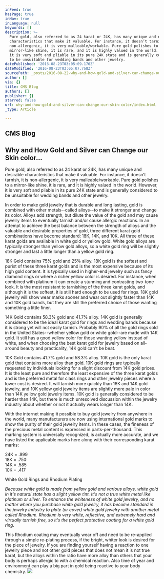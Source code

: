 ```yaml
---
inFeed: true
hasPage: true
inNav: true
inLanguage: null
keywords: []
description: >-
  Pure gold, also referred to as 24 karat or 24K, has many unique and desirable
  characteristics that make it valuable. For instance, it doesn’t tarnish, it is
  non-allergenic, it is very malleable/workable. Pure gold polishes to a
  mirror-like shine, it is rare, and it is highly valued in the world. However,
  it is very soft and pliable in its pure 24K state and is generally considered
  to be unsuitable for wedding bands and other jewelry.
datePublished: '2016-08-23T03:05:09.176Z'
dateModified: '2016-08-23T03:05:07.768Z'
sourcePath: _posts/2016-08-22-why-and-how-gold-and-silver-can-change-our-skin-color.md
author: []
via: {}
title: CMS Blog
authors: []
publisher: {}
starred: false
url: why-and-how-gold-and-silver-can-change-our-skin-color/index.html
_type: Article

---
```

## CMS Blog

## Why and How Gold and Silver can Change our Skin color...

Pure gold, also referred to as 24 karat or 24K, has many unique and desirable characteristics that make it valuable. For instance, it doesn't tarnish, it is non-allergenic, it is very malleable/workable. Pure gold polishes to a mirror-like shine, it is rare, and it is highly valued in the world. However, it is very soft and pliable in its pure 24K state and is generally considered to be unsuitable for wedding bands and other jewelry.

In order to make gold jewelry that is durable and long lasting, gold is combined with other metals--called alloys--to make it stronger and change its color. Alloys add strength, but dilute the value of the gold and may cause jewelry items to eventually tarnish and/or cause allergic reactions. In an attempt to achieve the best balance between the strength of alloys and the valuable and desirable properties of gold, three different karat gold combinations have become standard: 18K, 14K, and 10K. All three of these karat golds are available in white gold or yellow gold. White gold alloys are typically stronger than yellow gold alloys, so a white gold ring will be slightly stronger and last a little longer than a yellow gold ring.

18K Gold contains 75% gold and 25% alloy. 18K gold is the softest and purist of these three karat golds and is the most expensive because of its high gold content. It is typically used in higher-end jewelry such as fancy diamond rings or where a richer yellow color is desired. For instance, when combined with platinum it can create a stunning and contrasting two-tone look. It is the most resistant to tarnishing of the three karat golds, and although it is the softest, it is still hard enough to be used for rings. 18K gold jewelry will show wear marks sooner and wear out slightly faster than 14K and 10K gold bands, but they are still the preferred choice of those wanting something a little finer.

14K Gold contains 58.3% gold and 41.7% alloy. 14K gold is generally considered to be the ideal karat gold for rings and wedding bands because it is strong yet will not easily tarnish. Probably 90% of all the gold rings sold in the United States--whether yellow gold or white gold--are made with 14K gold. It still has a good yellow color for those wanting yellow instead of white, and when choosing the best karat gold for jewelry based on all-around beauty and practicality, 14K gold can't be beat.

10K Gold contains 41.7% gold and 58.3% alloy. 10K gold is the only karat gold that contains more alloy than gold. 10K gold rings are typically requested by individuals looking for a slight discount from 14K gold prices. It is the least pure and therefore the least expensive of the three karat golds and is the preferred metal for class rings and other jewelry pieces where a lower cost is desired. It will tarnish more quickly than 18K and 14K gold jewelry, and 10K yellow gold jewelry items are slightly more pale in color than 14K yellow gold jewelry items. 10K gold is generally considered to be harder than 14K, but there is much unresolved discussion within the jewelry industry about whether or not it actually wears longer than 14K.

With the internet making it possible to buy gold jewelry from anywhere in the world, many manufacturers are now using international gold marks to show the purity of their gold jewelry items. In these cases, the fineness of the precious metal content is expressed in parts-per-thousand. This marking system is universally recognized, is actually more accurate, and we have listed the applicable marks here along with their corresponding karat marks:

24K = .999  
18K = .750  
14K = .585  
10K = .417

White Gold Rings and Rhodium Plating

_Because white gold is made from yellow gold and various alloys, white gold in it's natural state has a slight yellow tint. It's not a true white metal like platinum or silver. To enhance the whiteness of white gold jewelry, and no matter where you purchase white gold jewelry, it has become standard in the jewelry industry to plate (or cover) white gold jewelry with another metal called Rhodium. Rhodium is very white, reflective, and extremely hard and virtually tarnish free, so it's the perfect protective coating for a white gold ring._

This Rhodium coating may eventually wear off and need to be re-applied through a simple re-plating process, if the bright, whiter look is desired for the piece of jewelry. If you are finding yourself having a reaction to one jewelry piece and not other gold pieces that does not mean it is not true karat, but the alloys within the ratio have more alloy than others that your body is perhaps allergic to with a chemical reaction. Also time of year and environment can play a big part in gold being reactive to your body chemistry.
![](https://the-grid-user-content.s3-us-west-2.amazonaws.com/74067550-e30a-4d14-8ac3-353416bde2f1.jpg)